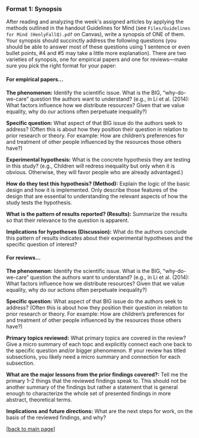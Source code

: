 ### Format 1: Synopsis

After reading and analyzing the week's assigned articles by applying the methods outlined in the handout Guidelines for Mind (see `Files/Guidelines for Mind (HenlyFallQ).pdf` on Canvas), write a synopsis of ONE of them. Your synopsis should succinctly address the following questions (you should be able to answer most of these questions using 1 sentence or even bullet points, #4 and #5 may take a little more explanation). There are two varieties of synopsis, one for empirical papers and one for reviews—make sure you pick the right format for your paper:

#### For empirical papers...

**The phenomenon:** Identify the scientific issue. What is the BIG, “why-do-we-care” question the authors want to understand? (e.g., in Li et al. (2014): What factors influence how we distribute resources? Given that we value equality, why do our actions often perpetuate inequality?)
    
**Specific question:**  What aspect of that BIG issue do the authors seek to address? (Often this is about how they position their question in relation to prior research or theory. For example: How are children’s preferences for and treatment of other people influenced by the resources those others have?)
    
**Experimental hypothesis:**  What is the concrete hypothesis they are testing in this study? (e.g., Children will redress inequality but only when it is obvious. Otherwise, they will favor people who are already advantaged.)
    
**How do they test this hypothesis? (Method):** Explain the logic of the basic design and how it is implemented. Only describe those features of the design that are essential to understanding the relevant aspects of how the study tests the hypothesis.
    
**What is the pattern of results reported? (Results):** Summarize the results so that their relevance to the question is apparent.
    
**Implications for hypotheses (Discussion):** What do the authors conclude this pattern of results indicates about their experimental hypotheses and the specific question of interest? 

#### For reviews...

**The phenomenon:** Identify the scientific issue. What is the BIG, “why-do-we-care” question the authors want to understand? (e.g., in Li et al. (2014): What factors influence how we distribute resources? Given that we value equality, why do our actions often perpetuate inequality?)
    
**Specific question:**  What aspect of that BIG issue do the authors seek to address? (Often this is about how they position their question in relation to prior research or theory. For example: How are children’s preferences for and treatment of other people influenced by the resources those others have?)
    
**Primary topics reviewed:**  What primary topics are covered in the review? Give a micro summary of each topc and explicitly connect each one back to the specific question and/or bigger phenomenon. If your review has titled subsections, you likely need a micro summary and connection for each subsection.
    
**What are the major lessons from the prior findings covered?:** Tell me the primary 1–2 things that the reviewed findings speak to. This should not be another summary of the findings but rather a statement that is general enough to characterize the whole set of presented findings in more abstract, theoretical terms.
    
**Implications and future directions:** What are the next steps for work, on the basis of the reviewed findings, and why? 

[[back to main page](../../casillas-mind3-spring2023-syllabus/)]
